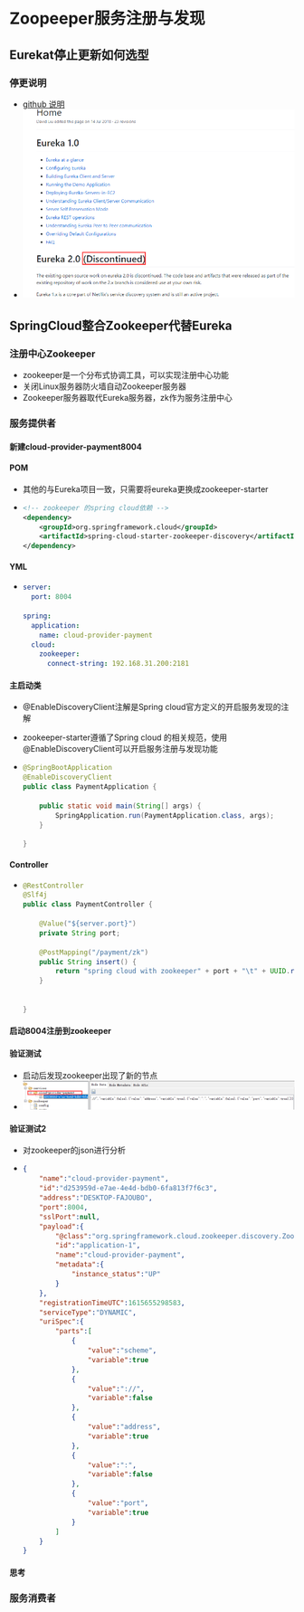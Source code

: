 # Zoopeeper服务注册与发现

## Eurekat停止更新如何选型 

### 停更说明

* [github 说明](https://github.com/Netflix/eureka/wiki)
* ![](../images/img31.png)

## SpringCloud整合Zookeeper代替Eureka

### 注册中心Zookeeper 

* zookeeper是一个分布式协调工具，可以实现注册中心功能
* 关闭Linux服务器防火墙自动Zookeeper服务器
* Zookeeper服务器取代Eureka服务器，zk作为服务注册中心

### 服务提供者 

#### 新建cloud-provider-payment8004 

#### POM 

* 其他的与Eureka项目一致，只需要将eureka更换成zookeeper-starter

* ```xml
  <!-- zookeeper 的spring cloud依赖 -->
  <dependency>
      <groupId>org.springframework.cloud</groupId>
      <artifactId>spring-cloud-starter-zookeeper-discovery</artifactId>
  </dependency>
  ```

#### YML 

* ```yaml
  server:
    port: 8004
  
  spring:
    application:
      name: cloud-provider-payment
    cloud:
      zookeeper:
        connect-string: 192.168.31.200:2181
  ```

#### 主启动类 

*  @EnableDiscoveryClient注解是Spring cloud官方定义的开启服务发现的注解

* zookeeper-starter遵循了Spring cloud 的相关规范，使用@EnableDiscoveryClient可以开启服务注册与发现功能

* ```java
  @SpringBootApplication
  @EnableDiscoveryClient
  public class PaymentApplication {
  
      public static void main(String[] args) {
          SpringApplication.run(PaymentApplication.class, args);
      }
  
  }
  ```

#### Controller  

* ```java
  @RestController
  @Slf4j
  public class PaymentController {
  
      @Value("${server.port}")
      private String port;
  
      @PostMapping("/payment/zk")
      public String insert() {
          return "spring cloud with zookeeper" + port + "\t" + UUID.randomUUID().toString();
      }
  
  
  }
  ```

#### 启动8004注册到zookeeper

#### 验证测试 

* 启动后发现zookeeper出现了新的节点
* ![](../images/img32.png)

#### 验证测试2 

* 对zookeeper的json进行分析

* ```json
  {
      "name":"cloud-provider-payment",
      "id":"d253959d-e7ae-4e4d-bdb0-6fa813f7f6c3",
      "address":"DESKTOP-FAJOUBO",
      "port":8004,
      "sslPort":null,
      "payload":{
          "@class":"org.springframework.cloud.zookeeper.discovery.ZookeeperInstance",
          "id":"application-1",
          "name":"cloud-provider-payment",
          "metadata":{
              "instance_status":"UP"
          }
      },
      "registrationTimeUTC":1615655298583,
      "serviceType":"DYNAMIC",
      "uriSpec":{
          "parts":[
              {
                  "value":"scheme",
                  "variable":true
              },
              {
                  "value":"://",
                  "variable":false
              },
              {
                  "value":"address",
                  "variable":true
              },
              {
                  "value":":",
                  "variable":false
              },
              {
                  "value":"port",
                  "variable":true
              }
          ]
      }
  }
  ```

#### 思考

### 服务消费者